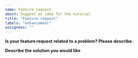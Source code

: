 ```yaml
---
name: Feature request
about: Suggest an idea for the tutorial
title: "Feature request"
labels: "enhancement"
assignees: ""
---
```


**Is your feature request related to a problem? Please describe.**

<!-- A clear and concise description of what the problem is. Ex. I'm always frustrated when ... -->

**Describe the solution you would like**

<!-- A clear and concise description of what you want to happen. -->
